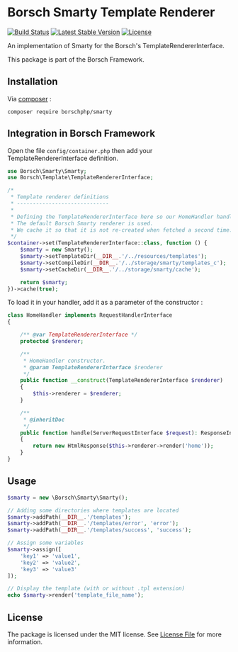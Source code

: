 # Borsch Smarty Template Renderer

[![Build Status](https://travis-ci.com/borschphp/borsch-smarty.svg?branch=master)](https://travis-ci.com/borschphp/borsch-smarty)
[![Latest Stable Version](https://poser.pugx.org/borschphp/smarty/v)](//packagist.org/packages/borschphp/smarty)
[![License](https://poser.pugx.org/borschphp/smarty/license)](//packagist.org/packages/borschphp/smarty)

An implementation of Smarty for the Borsch's TemplateRendererInterface.  

This package is part of the Borsch Framework.

## Installation

Via [composer](https://getcomposer.org/) :

`composer require borschphp/smarty`

## Integration in Borsch Framework

Open the file `config/container.php` then add your TemplateRendererInterface definition.

```php
use Borsch\Smarty\Smarty;
use Borsch\Template\TemplateRendererInterface;

/*
 * Template renderer definitions
 * -----------------------------
 *
 * Defining the TemplateRendererInterface here so our HomeHandler handler (see upper) can use it when instantiated.
 * The default Borsch Smarty renderer is used.
 * We cache it so that it is not re-created when fetched a second time.
 */
$container->set(TemplateRendererInterface::class, function () {
    $smarty = new Smarty();
    $smarty->setTemplateDir(__DIR__.'/../resources/templates');
    $smarty->setCompileDir(__DIR__.'/../storage/smarty/templates_c');
    $smarty->setCacheDir(__DIR__.'/../storage/smarty/cache');

    return $smarty;
})->cache(true);
```

To load it in your handler, add it as a parameter of the constructor :

```php
class HomeHandler implements RequestHandlerInterface
{

    /** @var TemplateRendererInterface */
    protected $renderer;

    /**
     * HomeHandler constructor.
     * @param TemplateRendererInterface $renderer
     */
    public function __construct(TemplateRendererInterface $renderer)
    {
        $this->renderer = $renderer;
    }

    /**
     * @inheritDoc
     */
    public function handle(ServerRequestInterface $request): ResponseInterface
    {
        return new HtmlResponse($this->renderer->render('home'));
    }
}
```

## Usage

```php
$smarty = new \Borsch\Smarty\Smarty();

// Adding some directories where templates are located
$smarty->addPath(__DIR__.'/templates');
$smarty->addPath(__DIR__.'/templates/error', 'error');
$smarty->addPath(__DIR__.'/templates/success', 'success');

// Assign some variables
$smarty->assign([
    'key1' => 'value1',
    'key2' => 'value2',
    'key3' => 'value3'
]);

// Display the template (with or without .tpl extension)
echo $smarty->render('template_file_name');
```

## License

The package is licensed under the MIT license. See [License File](https://github.com/borschphp/borsch-smarty/blob/master/LICENSE.md) for more information.
